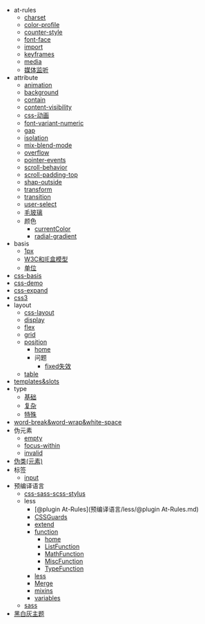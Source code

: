 * at-rules
  * [charset](at-rules/charset.md)
  * [color-profile](at-rules/color-profile.md)
  * [counter-style](at-rules/counter-style.md)
  * [font-face](at-rules/font-face.md)
  * [import](at-rules/import.md)
  * [keyframes](at-rules/keyframes.md)
  * [media](at-rules/media.md)
  * [媒体监听](at-rules/媒体监听.md)
* attribute
  * [animation](attribute/animation.md)
  * [background](attribute/background.md)
  * [contain](attribute/contain.md)
  * [content-visibility](attribute/content-visibility.md)
  * [css-动画](attribute/css-动画.md)
  * [font-variant-numeric](attribute/font-variant-numeric.md)
  * [gap](attribute/gap.md)
  * [isolation](attribute/isolation.md)
  * [mix-blend-mode](attribute/mix-blend-mode.md)
  * [overflow](attribute/overflow.md)
  * [pointer-events](attribute/pointer-events.md)
  * [scroll-behavior](attribute/scroll-behavior.md)
  * [scroll-padding-top](attribute/scroll-padding-top.md)
  * [shap-outside](attribute/shap-outside.md)
  * [transform](attribute/transform.md)
  * [transition](attribute/transition.md)
  * [user-select](attribute/user-select.md)
  * [毛玻璃](attribute/毛玻璃.md)
  * 颜色
    * [currentColor](attribute/颜色/currentColor.md)
    * [radial-gradient](attribute/颜色/radial-gradient.md)
* basis
  * [1px](basis/1px.md)
  * [W3C和IE盒模型](basis/W3C和IE盒模型.md)
  * [单位](basis/单位.md)
* [css-basis](css-basis.md)
* [css-demo](css-demo.md)
* [css-expand](css-expand.md)
* [css3](css3.md)
* layout
  * [css-layout](layout/css-layout.md)
  * [display](layout/display.md)
  * [flex](layout/flex.md)
  * [grid](layout/grid.md)
  * [position](layout/position/index.md)
    * [home](layout/position/index.md)
    * 问题
      * [fixed失效](layout/position/问题/fixed失效.md)
  * [table](layout/table.md)
* [templates&slots](templates&slots.md)
* type
  * [基础](type/基础.md)
  * [复杂](type/复杂.md)
  * [特殊](type/特殊.md)
* [word-break&word-wrap&white-space](word-break&word-wrap&white-space.md)
* 伪元素
  * [empty](伪元素/empty.md)
  * [focus-within](伪元素/focus-within.md)
  * [invalid](伪元素/invalid.md)
* [伪类(元素)](伪类(元素).md)
* 标签
  * [input](标签/input.md)
* 预编译语言
  * [css-sass-scss-stylus](预编译语言/css-sass-scss-stylus.md)
  * less
    * [@plugin At-Rules](预编译语言/less/@plugin At-Rules.md)
    * [CSSGuards](预编译语言/less/CSSGuards.md)
    * [extend](预编译语言/less/extend.md)
    * [function](预编译语言/less/function/index.md)
      * [home](预编译语言/less/function/index.md)
      * [ListFunction](预编译语言/less/function/ListFunction.md)
      * [MathFunction](预编译语言/less/function/MathFunction.md)
      * [MiscFunction](预编译语言/less/function/MiscFunction.md)
      * [TypeFunction](预编译语言/less/function/TypeFunction.md)
    * [less](预编译语言/less/less.md)
    * [Merge](预编译语言/less/Merge.md)
    * [mixins](预编译语言/less/mixins.md)
    * [variables](预编译语言/less/variables.md)
  * [sass](预编译语言/sass.md)
* [黑白灰主题](黑白灰主题.md)
